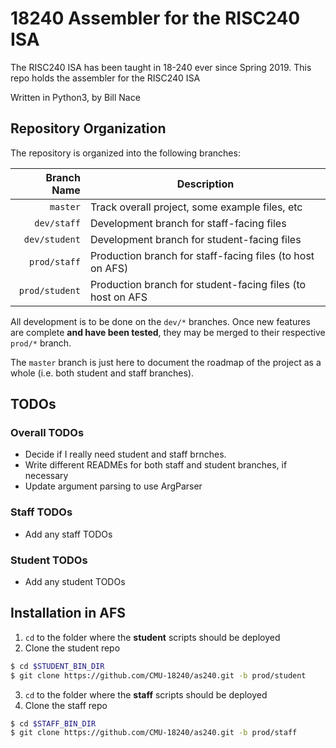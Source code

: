 # 18240 Assembler for the RISC240 ISA
The RISC240 ISA has been taught in 18-240 ever since Spring 2019.
This repo holds the assembler for the RISC240 ISA

Written in Python3, by Bill Nace

## Repository Organization
The repository is organized into the following branches:

| Branch Name    | Description                                                         |
| -------------: | ------------------------------------------------------------------- |
| `master`       | Track overall project, some example files, etc |
| `dev/staff`    | Development branch for staff-facing files                           |
| `dev/student`  | Development branch for student-facing files                         |
| `prod/staff`   | Production branch for staff-facing files (to host on AFS)           |
| `prod/student` | Production branch for student-facing files (to host on AFS          |

All development is to be done on the `dev/*` branches. Once new features are
complete **and have been tested**, they may be merged to their respective `prod/*`
branch.

The `master` branch is just here to document the roadmap of the project as a
whole (i.e. both student and staff branches). 

## TODOs
### Overall TODOs
- Decide if I really need student and staff brnches.
- Write different READMEs for both staff and student branches, if necessary
- Update argument parsing to use ArgParser

### Staff TODOs
- Add any staff TODOs

### Student TODOs
- Add any student TODOs

## Installation in AFS
1. `cd` to the folder where the **student** scripts should be deployed
2. Clone the student repo

```bash
$ cd $STUDENT_BIN_DIR
$ git clone https://github.com/CMU-18240/as240.git -b prod/student
```
3. `cd` to the folder where the **staff** scripts should be deployed
4. Clone the staff repo

```bash
$ cd $STAFF_BIN_DIR
$ git clone https://github.com/CMU-18240/as240.git -b prod/staff
```
